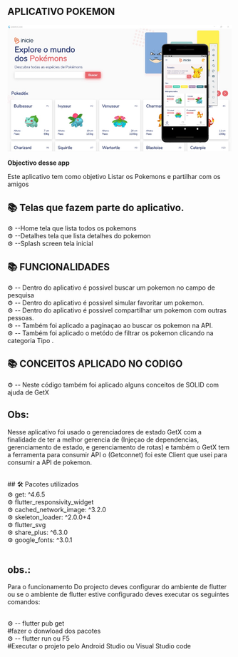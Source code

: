 ## APLICATIVO POKEMON
![normal](https://github.com/Jacob-dvlp/pokemon-app-flutter/blob/master/demo.jpeg)


<b>Objectivo desse app </b>   

<p> Este aplicativo  tem como objetivo Listar os Pokemons  e partilhar  com os amigos

## 📚 Telas que fazem parte do aplicativo.

 ⚙ --Home tela que  lista todos os pokemons <br>
 ⚙ --Detalhes tela que lista detalhes do pokemon  <br>
 ⚙ --Splash screen tela inicial <br>

## 📚  FUNCIONALIDADES  

 ⚙ -- Dentro do aplicativo é possivel buscar um pokemon no campo de pesquisa <br>
 ⚙ -- Dentro do aplicativo é possivel simular favoritar um pokemon.<br>
 ⚙ -- Dentro do aplicativo é possivel  compartilhar um pokemon com outras 
 pessoas.  <br>
 ⚙ -- Também foi aplicado a paginaçao ao buscar os pokemon na API.<br>
 ⚙ -- Também foi aplicado o metódo de filtrar os pokemon clicando na categoria Tipo .<br>
## 📚  CONCEITOS APLICADO NO CODIGO
  ⚙ -- Neste  código também foi aplicado alguns conceitos de SOLID com ajuda de GetX  <br>
 

## Obs:
 Nesse aplicativo foi usado o gerenciadores de estado GetX com a finalidade de  ter a melhor gerencia de (Injeçao de dependencias, gerenciamento de estado, e gerenciamento de rotas) e também o GetX tem a ferramenta para consumir API o (Getconnet) foi este Client que usei para consumir a API de pokemon.  
 
<br>
## 🛠 Pacotes utilizados <br>  
⚙ get: ^4.6.5 <br>  
⚙ flutter_responsivity_widget <br>
⚙ cached_network_image: ^3.2.0 <br>
⚙ skeleton_loader: ^2.0.0+4 <br>
⚙ flutter_svg  <br>
⚙ share_plus: ^6.3.0 <br>
⚙ google_fonts: ^3.0.1 <br>


<br>

 ## obs.:
  Para o funcionamento Do projecto deves configurar do ambiente de flutter ou se  o ambiente de flutter  estive configurado deves executar os seguintes comandos:

 <br>
 ⚙ -- flutter pub get <br>
 #fazer o donwload dos pacotes <br>
 ⚙ -- flutter run ou F5 <br>
 #Executar o projeto pelo Android Studio ou Visual Studio code <br>
 
 




 
